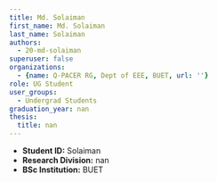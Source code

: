 ```yaml
---
title: Md. Solaiman
first_name: Md. Solaiman
last_name: Solaiman
authors:
  - 20-md-solaiman
superuser: false
organizations:
  - {name: Q-PACER RG, Dept of EEE, BUET, url: ''}
role: UG Student
user_groups:
  - Undergrad Students
graduation_year: nan
thesis:
  title: nan
---
```


* **Student ID:** Solaiman
* **Research Division:** nan
* **BSc Institution:** BUET
